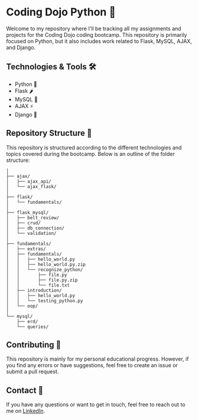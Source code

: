 # Coding Dojo Python 🐍

Welcome to my repository where I'll be tracking all my assignments and projects for the Coding Dojo coding bootcamp. This repository is primarily focused on Python, but it also includes work related to Flask, MySQL, AJAX, and Django.

## Technologies & Tools 🛠️

- Python 🐍
- Flask 🌶️
- MySQL 📘
- AJAX ⚡
- Django 🎸

## Repository Structure 🌳

This repository is structured according to the different technologies and topics covered during the bootcamp. Below is an outline of the folder structure:

```Coding Dojo Python/
│
├── ajax/
│   ├── ajax_api/
│   └── ajax_flask/
│
├── flask/
│   └── fundamentals/
│
├── flask_mysql/
│   ├── belt_review/
│   ├── crud/
│   ├── db_connection/
│   └── validation/
│
├── fundamentals/
│   ├── extras/
│   ├── fundamentals/
│   │   ├── hello_world.py
│   │   ├── hello_world.py.zip
│   │   └── recognize_python/
│   │       ├── file.py
│   │       ├── file.py.zip
│   │       └── file.txt
│   ├── introduction/
│   │   ├── hello_world.py
│   │   └── testing_python.py
│   └── oop/
│
└── mysql/
    ├── erd/
    └── queries/
```

## Contributing 🤝

This repository is mainly for my personal educational progress. However, if you find any errors or have suggestions, feel free to create an issue or submit a pull request.

## Contact 💌

If you have any questions or want to get in touch, feel free to reach out to me on [LinkedIn](https://www.linkedin.com/in/michellejanosi/).
